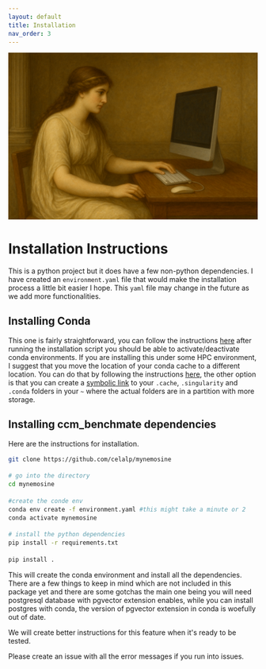 ```yaml
---
layout: default
title: Installation
nav_order: 3
---
```


<div style="text-align: center;">
    <img src="assets/computer.png" width="900" alt="Mnemosyne on a computer" class="center">
</div>


# Installation Instructions

This is a python project but it does have a few non-python dependencies. I have created an `environment.yaml` file 
that would make the installation process a little bit easier I hope. This `yaml` file may change in the future as 
we add more functionalities. 

## Installing Conda

This one is fairly straightforward, you can follow the instructions [here](https://docs.conda.io/projects/conda/en/latest/user-guide/install/index.html) after
running the installation script you should be able to activate/deactivate conda environments. If you are installing this under some HPC environment, 
I suggest that you move the location of your conda cache to a different location. You can do that by following the instructions 
[here](https://docs.conda.io/projects/conda/en/stable/user-guide/configuration/custom-env-and-pkg-locations.html), the other option
is that you can create a [symbolic link](https://stackoverflow.com/questions/1951742/how-can-i-symlink-a-file-in-linux) to your `.cache`, 
`.singularity` and `.conda` folders in your `~` where the actual folders are in a partition with more storage. 

## Installing ccm_benchmate dependencies

Here are the instructions for installation. 

```bash
git clone https://github.com/celalp/mynemosine

# go into the directory
cd mynemosine

#create the conde env
conda env create -f environment.yaml #this might take a minute or 2
conda activate mynemosine

# install the python dependencies
pip install -r requirements.txt

pip install . 
```


This will create the conda environment and install all the dependencies. There are a few things to keep in mind which are 
not included in this package yet and there are some gotchas the main one being you will need postgresql database with 
pgvector extension enables, while you can install postgres with conda, the version of pgvector extension in conda is woefully out of date. 

We will create better instructions for this feature when it's ready to be tested. 

Please create an issue with all the error messages if you run into issues. 